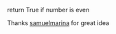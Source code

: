 return True if number is even

Thanks [samuelmarina](https://github.com/samuelmarina/is-even) for great idea
